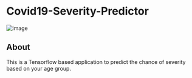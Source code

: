 # Covid19-Severity-Predictor
![image](https://www.eud.eu/files/7715/8513/7126/coronavirus-gov.jpg)
## About
This is a Tensorflow based application to predict the chance of severity based on your age group.